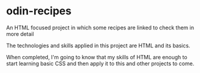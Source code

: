 # odin-recipes

An HTML focused project in which some recipes are linked to check them in more detail

The technologies and skills applied in this project are HTML and its basics.

When completed, I'm going to know that my skills of HTML are enough to start learning basic CSS and then apply it to this and other projects to come.
